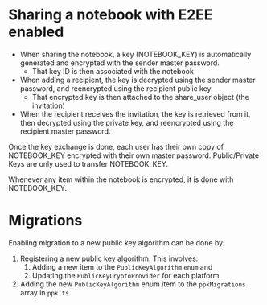 # Sharing a notebook with E2EE enabled

- When sharing the notebook, a key (NOTEBOOK_KEY) is automatically generated and encrypted with the sender master password.
	- That key ID is then associated with the notebook
- When adding a recipient, the key is decrypted using the sender master password, and reencrypted using the recipient public key
	- That encrypted key is then attached to the share_user object (the invitation)
- When the recipient receives the invitation, the key is retrieved from it, then decrypted using the private key, and reencrypted using the recipient master password.

Once the key exchange is done, each user has their own copy of NOTEBOOK_KEY encrypted with their own master password. Public/Private Keys are only used to transfer NOTEBOOK_KEY.

Whenever any item within the notebook is encrypted, it is done with NOTEBOOK_KEY.

# Migrations

Enabling migration to a new public key algorithm can be done by:
1. Registering a new public key algorithm. This involves:
	1. Adding a new item to the `PublicKeyAlgorithm` `enum` and
	2. Updating the `PublicKeyCryptoProvider` for each platform.
2. Adding the new `PublicKeyAlgorithm` enum item to the `ppkMigrations` array in `ppk.ts`.
